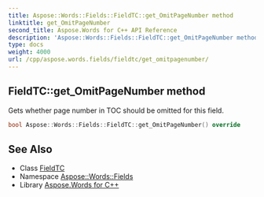 ```yaml
---
title: Aspose::Words::Fields::FieldTC::get_OmitPageNumber method
linktitle: get_OmitPageNumber
second_title: Aspose.Words for C++ API Reference
description: 'Aspose::Words::Fields::FieldTC::get_OmitPageNumber method. Gets whether page number in TOC should be omitted for this field in C++.'
type: docs
weight: 4000
url: /cpp/aspose.words.fields/fieldtc/get_omitpagenumber/
---
```

## FieldTC::get_OmitPageNumber method


Gets whether page number in TOC should be omitted for this field.

```cpp
bool Aspose::Words::Fields::FieldTC::get_OmitPageNumber() override
```

## See Also

* Class [FieldTC](../)
* Namespace [Aspose::Words::Fields](../../)
* Library [Aspose.Words for C++](../../../)

